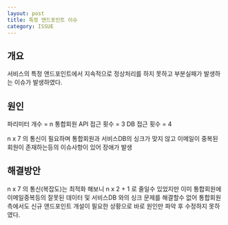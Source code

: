 ```yaml
---
layout: post
title: 특정 앤드포인트 이슈
category: ISSUE
---
```


## 개요

서비스의 특정 앤드포인트에서 지속적으로 정상처리를 하지 못하고 부분실패가 발생하는 이슈가 발생하였다.

## 원인

파리미터 개수 = n
통합회원 API 접근 횟수 = 3
DB 접근 횟수 = 4

n x 7 의 통신이 필요하며
통합회원과 서비스DB의 싱크가 맞지 않고 이메일이 중복된 회원이 존재하는등의 이슈사항이 있어 장애가 발생

## 해결방안

n x 7 의 통신(복잡도)는 최적화 해보니 n x 2 + 1 로 줄일수 있었지만
이미 통합회원에 이메일중복등의 잘못된 데이터 및 서비스DB 와의 싱크 문제를 해결할수 없어
통합회원 측에서도 신규 앤드포인트 개설이 필요한 상황으로 바로 원인만 파악 후 수정하지 못하였다.
